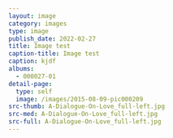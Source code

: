 ```yaml
---
layout: image
category: images
type: image
publish_date: 2022-02-27
title: Image test
caption-title: Image test
caption: kjdf
albums:
  - 000027-01
detail-page:
  type: self
  image: /images/2015-08-09-pic000209
src-thumb: A-Dialogue-On-Love_full-left.jpg
src-med: A-Dialogue-On-Love_full-left.jpg
src-full: A-Dialogue-On-Love_full-left.jpg
---
```

